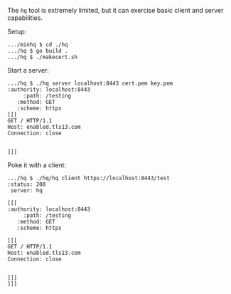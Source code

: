 The `hq` tool is extremely limited, but it can exercise basic client and server
capabilities.

Setup:

```
.../minhq $ cd ./hq
.../hq $ go build .
.../hq $ ./makecert.sh
```

Start a server:

```
.../hq $ ./hq server localhost:8443 cert.pem key.pem
:authority: localhost:8443
     :path: /testing
   :method: GET
   :scheme: https
[[[
GET / HTTP/1.1
Host: enabled.tls13.com
Connection: close


]]]
```

Poke it with a client:

```
.../hq $ ./hq/hq client https://localhost:8443/test
:status: 200
 server: hq

[[[
:authority: localhost:8443
     :path: /testing
   :method: GET
   :scheme: https

[[[
GET / HTTP/1.1
Host: enabled.tls13.com
Connection: close


]]]
]]]
```
